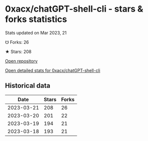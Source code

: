 # 0xacx/chatGPT-shell-cli - stars & forks statistics

Stats updated on Mar 2023, 21

☋ Forks: 26

★ Stars: 208

[Open repository](https://github.com/0xacx/chatGPT-shell-cli)

[Open detailed stats for 0xacx/chatGPT-shell-cli](https://reviewgithub.com/rep/0xacx/chatGPT-shell-cli)

## Historical data
| Date | Stars | Forks |
|------|-------|-------|
| 2023-03-21 | 208 | 26 | 
| 2023-03-20 | 201 | 22 | 
| 2023-03-19 | 194 | 21 | 
| 2023-03-18 | 193 | 21 | 

